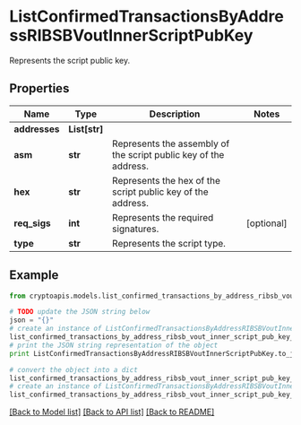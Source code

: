 # ListConfirmedTransactionsByAddressRIBSBVoutInnerScriptPubKey

Represents the script public key.

## Properties
Name | Type | Description | Notes
------------ | ------------- | ------------- | -------------
**addresses** | **List[str]** |  | 
**asm** | **str** | Represents the assembly of the script public key of the address. | 
**hex** | **str** | Represents the hex of the script public key of the address. | 
**req_sigs** | **int** | Represents the required signatures. | [optional] 
**type** | **str** | Represents the script type. | 

## Example

```python
from cryptoapis.models.list_confirmed_transactions_by_address_ribsb_vout_inner_script_pub_key import ListConfirmedTransactionsByAddressRIBSBVoutInnerScriptPubKey

# TODO update the JSON string below
json = "{}"
# create an instance of ListConfirmedTransactionsByAddressRIBSBVoutInnerScriptPubKey from a JSON string
list_confirmed_transactions_by_address_ribsb_vout_inner_script_pub_key_instance = ListConfirmedTransactionsByAddressRIBSBVoutInnerScriptPubKey.from_json(json)
# print the JSON string representation of the object
print ListConfirmedTransactionsByAddressRIBSBVoutInnerScriptPubKey.to_json()

# convert the object into a dict
list_confirmed_transactions_by_address_ribsb_vout_inner_script_pub_key_dict = list_confirmed_transactions_by_address_ribsb_vout_inner_script_pub_key_instance.to_dict()
# create an instance of ListConfirmedTransactionsByAddressRIBSBVoutInnerScriptPubKey from a dict
list_confirmed_transactions_by_address_ribsb_vout_inner_script_pub_key_form_dict = list_confirmed_transactions_by_address_ribsb_vout_inner_script_pub_key.from_dict(list_confirmed_transactions_by_address_ribsb_vout_inner_script_pub_key_dict)
```
[[Back to Model list]](../README.md#documentation-for-models) [[Back to API list]](../README.md#documentation-for-api-endpoints) [[Back to README]](../README.md)


